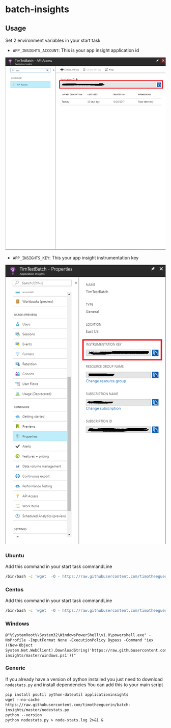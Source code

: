 # batch-insights

## Usage
Set 2 environment variables in your start task
 * `APP_INSIGHTS_ACCOUNT`: This is your app insight application id

![](docs/images/app-id.png)

 * `APP_INSIGHTS_KEY`: This your app insight instrumentation key

![](docs/images/inst-key.png)

### Ubuntu
Add this command in your start task commandLine
```bash
/bin/bash -c 'wget  -O - https://raw.githubusercontent.com/timotheeguerin/batch-insights/master/ubuntu.sh | bash'
```

### Centos
Add this command in your start task commandLine
```bash
/bin/bash -c 'wget  -O - https://raw.githubusercontent.com/timotheeguerin/batch-insights/master/centos.sh | bash'
```
### Windows

```batch
@"%SystemRoot%\System32\WindowsPowerShell\v1.0\powershell.exe" -NoProfile -InputFormat None -ExecutionPolicy Bypass -Command "iex ((New-Object System.Net.WebClient).DownloadString('https://raw.githubusercontent.com/timotheeguerin/batch-insights/master/windows.ps1'))"

```
### Generic
If you already have a version of python installed you just need to download `nodestats.py` and install dependencies
You can add this to your main script
```
pip install psutil python-dateutil applicationinsights
wget --no-cache https://raw.githubusercontent.com/timotheeguerin/batch-insights/master/nodestats.py
python --version
python nodestats.py > node-stats.log 2>&1 &
```